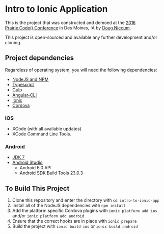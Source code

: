 # Intro to Ionic Application

This is the project that was constructed and demoed at the [2016 Prairie.Code() Conference](http://prairiecode.amegala.com/) in Des Moines, IA by [Doug Niccum](http://dniccumdesign.com).

This project is open-sourced and available any further development and/or cloning.

## Project dependencies

Regardless of operating system, you will need the following dependencies:

* [NodeJS and NPM](https://nodejs.org/en/)
* [Typescript](https://www.typescriptlang.org/)
* [Gulp](http://gulpjs.com/)
* [Angular-CLI](https://cli.angular.io/)
* [Ionic](http://ionicframework.com/docs/v2/)
* [Cordova](https://cordova.apache.org/)

### iOS

* XCode (with all available updates)
* XCode Command Line Tools.

### Android

* [JDK 7](http://www.oracle.com/technetwork/java/javase/downloads/jdk7-downloads-1880260.html)
* [Android Studio](https://developer.android.com/studio/index.html)
    * Android 6.0 API
    * Android SDK Build Tools 23.0.3

## To Build This Project

1. Clone this repository and enter the directory with `cd intro-to-ionic-app`
2. Install all of the NodeJS dependencies with `npm install`
3. Add the platform specific Cordova plugins with `ionic platform add ios` and/or `ionic platform add android`
4. Ensure that the correct hooks are in place with `ionic prepare`
5. Build the project with `ionic build ios` or `ionic build android`